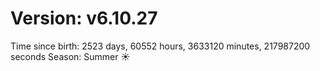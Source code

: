 # Version: v6.10.27
Time since birth: 2523 days, 60552 hours, 3633120 minutes, 217987200 seconds
Season: Summer ☀️
